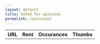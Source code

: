 ```yaml
---
layout: default
title: Asked for opinnion 
permalink: /opinnion/
---
```

<!-- "data": "{\"username\":\"Test1\",\"url\":\"" + url + "\",\"ratePositive\":\"" + positive + "\"}", -->

<table style="margin: 10px auto 0px auto;">
    <tr>
        <th>URL</th>
        <th>Rent</th>
        <th>Occurances</th>
        <th>Thumbs</th>
    </tr>
</table>
<script>
    function getCookie(name) {
        const value = `; ${document.cookie}`;
        const parts = value.split(`; ${name}=`);
        if (parts.length === 2) return parts.pop().split(';').shift();
    }
</script>
<script>  

    function sendOpinion(positive,url,username) {   
        $.ajax(
        {
            "headers": { 
                "Accept": "application/json",
                "Content-Type": "application/json"
            },    
            "dataType": "json",
            "data": "{ \"username\":\"Test1\" , \"url\": \""+ url + "\" , \"ratePositive\": \""+ positive + "\"}",
            "type": "POST",
            "url": "http://localhost:8080/addRatetoDB",
            "success": function(response)
            {
                if(positive===true){
                    alert("up"+username);
                }
                else{
                    alert("down"+username);
                }
            }
        }); 
    }  
</script>  

<script src="\assets\jquery\jquery-3.3.1.min.js"></script>

<script>
    $.ajax(
        {
            "headers": { 
                "Accept": "application/json",
                "Content-Type": "application/json"
            },    
            "dataType": "json",
            "type": "GET",
            "url": "http://localhost:8080/urlData",
            "success": function(response)
            {
                for (var row in response){
                    if(response[row]["url"] !== undefined){
                        $("table").append("<tr> <td>"+JSON.stringify(response[row]["url"]).slice(1,-1)+"<td>"+JSON.stringify(response[row]["rating"])+"</td>"+"<td>"+JSON.stringify(response[row]["occurrences"])+"</td> <td> <button class='thumb-up' onclick='sendOpinion(\"true\","+JSON.stringify(response[row]["url"])+","+getCookie('userName')+")'></button> <button class='thumb-down' onclick='sendOpinion(false,"+JSON.stringify(response[row]["url"])+","+getCookie('userName')+")'></button></td></tr>")
                    }
                }
            }
        });
</script>
